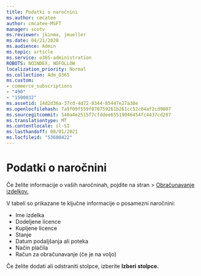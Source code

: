 ```yaml
---
title: Podatki o naročnini
ms.author: cmcatee
author: cmcatee-MSFT
manager: scotv
ms.reviewer: jkinma, jmueller
ms.date: 04/21/2020
ms.audience: Admin
ms.topic: article
ms.service: o365-administration
ROBOTS: NOINDEX, NOFOLLOW
localization_priority: Normal
ms.collection: Adm_O365
ms.custom:
- commerce_subscriptions
- "490"
- "1500032"
ms.assetid: 14d2d36a-37cd-4d72-8344-85447e27a38e
ms.openlocfilehash: 7a9f09f559f070759261b261cc52c04af2cd9007
ms.sourcegitcommit: 540a4e2515f7cfddee65519046454fc4437cd287
ms.translationtype: MT
ms.contentlocale: sl-SI
ms.lasthandoff: 08/01/2021
ms.locfileid: "53680422"
---
```

# <a name="subscription-information"></a>Podatki o naročnini

Če želite informacije o vaših naročninah, pojdite na stran  \> [Obračunavanje izdelkov.](https://go.microsoft.com/fwlink/p/?linkid=842054)
  
V tabeli so prikazane te ključne informacije o posamezni naročnini:
  
- Ime izdelka
- Dodeljene licence
- Kupljene licence
- Stanje
- Datum podaljšanja ali poteka
- Način plačila
- Račun za obračunavanje (če je na voljo)
 
Če želite dodati ali odstraniti stolpce, izberite **Izberi stolpce.**